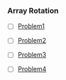 ### Array Rotation

- [ ] [Problem1](http://github.com/)

- [ ] [Problem2](http://github.com/)

- [ ] [Problem3](http://github.com/)

- [ ] [Problem4](http://github.com/) 


